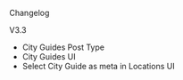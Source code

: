 Changelog

V3.3
- City Guides Post Type
- City Guides UI
- Select City Guide as meta in Locations UI
